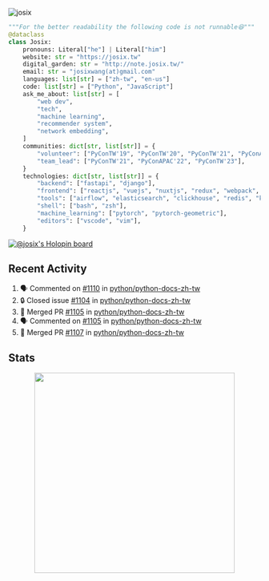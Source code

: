 ![josix](https://komarev.com/ghpvc/?username=josix)
```python
"""For the better readability the following code is not runnable😆"""
@dataclass
class Josix:
    pronouns: Literal["he"] | Literal["him"]
    website: str = "https://josix.tw"
    digital_garden: str = "http://note.josix.tw/"
    email: str = "josixwang(at)gmail.com"
    languages: list[str] = ["zh-tw", "en-us"]
    code: list[str] = ["Python", "JavaScript"]
    ask_me_about: list[str] = [
        "web dev",
        "tech",
        "machine learning",
        "recommender system",
        "network embedding",
    ]
    communities: dict[str, list[str]] = {
        "volunteer": ["PyConTW'19", "PyConTW'20", "PyConTW'21", "PyConAPAC'22", "PyConTW'24"],
        "team_lead": ["PyConTW'21", "PyConAPAC'22", "PyConTW'23"],
    }
    technologies: dict[str, list[str]] = {
        "backend": ["fastapi", "django"],
        "frontend": ["reactjs", "vuejs", "nuxtjs", "redux", "webpack", "tailwindcss"],
        "tools": ["airflow", "elasticsearch", "clickhouse", "redis", "kubernetes", "docker"],
        "shell": ["bash", "zsh"],
        "machine_learning": ["pytorch", "pytorch-geometric"],
        "editors": ["vscode", "vim"],
    }
```
[![@josix's Holopin board](https://holopin.io/api/user/board?user=josix)](https://holopin.io/@josix)

## Recent Activity
<!--START_SECTION:activity-->
1. 🗣 Commented on [#1110](https://github.com/python/python-docs-zh-tw/pull/1110#issuecomment-3067009630) in [python/python-docs-zh-tw](https://github.com/python/python-docs-zh-tw)
2. 🔒 Closed issue [#1104](https://github.com/python/python-docs-zh-tw/issues/1104) in [python/python-docs-zh-tw](https://github.com/python/python-docs-zh-tw)
3. 🎉 Merged PR [#1105](https://github.com/python/python-docs-zh-tw/pull/1105) in [python/python-docs-zh-tw](https://github.com/python/python-docs-zh-tw)
4. 🗣 Commented on [#1105](https://github.com/python/python-docs-zh-tw/pull/1105#issuecomment-3066932488) in [python/python-docs-zh-tw](https://github.com/python/python-docs-zh-tw)
5. 🎉 Merged PR [#1107](https://github.com/python/python-docs-zh-tw/pull/1107) in [python/python-docs-zh-tw](https://github.com/python/python-docs-zh-tw)
<!--END_SECTION:activity-->



## Stats
<p align = "center">
  <img src = "https://github-readme-stats.vercel.app/api?username=josix&show_icons=true&](https://github-readme-stats.vercel.app/api?username=josix&show_icons=true&theme=default&count_private=true&card_width=400)" width = 400>
</p>

